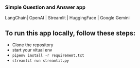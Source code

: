### Simple Question and Answer app

LangChain| OpenAI | Streamlit | HuggingFace | Google Gemini

## To run this app locally, follow these steps:

- Clone the repository
- start your vitual env
- `pipenv install -r requirement.txt`
- `streamlit run streamlit.py`
